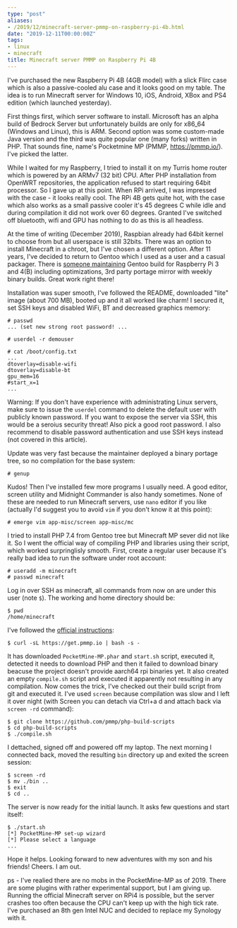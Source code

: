 ```yaml
---
type: "post"
aliases:
- /2019/12/minecraft-server-pmmp-on-raspberry-pi-4b.html
date: "2019-12-11T00:00:00Z"
tags:
- linux
- minecraft
title: Minecraft server PMMP on Raspberry Pi 4B
---
```


I've purchased the new Raspberry Pi 4B (4GB model) with a slick Flirc case
which is also a passive-cooled alu case and it looks good on my table. The idea
is to run Minecraft server for Windows 10, iOS, Android, XBox and PS4 edition
(which launched yesterday).

First things first, wihich server software to install. Microsoft has an alpha
build of Bedrock Server but unfortunately builds are only for x86_64 (Windows
and Linux), this is ARM. Second option was some custom-made Java version and
the third was quite popular one (many forks) written in PHP. That sounds fine,
name's Pocketmine MP (PMMP, https://pmmp.io/). I've picked the latter.

While I waited for my Raspberry, I tried to install it on my Turris home router
which is powered by an ARMv7 (32 bit) CPU. After PHP installation from OpenWRT
repositories, the application refused to start requiring 64bit processor. So I
gave up at this point. When RPi arrived, I was impressed with the case - it
looks really cool. The RPi 4B gets quite hot, with the case which also works as
a small passive cooler it's 45 degrees C while idle and during compilation it
did not work over 60 degrees. Granted I've switched off bluetooth, wifi and GPU
has nothing to do as this is all headless.

At the time of writing (December 2019), Raspbian already had 64bit kernel to
choose from but all userspace is still 32bits. There was an option to install
Minecraft in a chroot, but I've chosen a different option. After 11 years, I've
decided to return to Gentoo which I used as a user and a casual packager. There
is [someone maintaining](https://github.com/sakaki-/gentoo-on-rpi-64bit) Gentoo
build for Raspberry Pi 3 and 4(B) including optimizations, 3rd party portage
mirror with weekly binary builds. Great work right there!

Installation was super smooth, I've followed the README, downloaded "lite"
image (about 700 MB), booted up and it all worked like charm! I secured it, set
SSH keys and disabled WiFi, BT and decreased graphics memory:

    # passwd
    ... (set new strong root password! ...

    # userdel -r demouser

    # cat /boot/config.txt
    ...
    dtoverlay=disable-wifi
    dtoverlay=disable-bt
    gpu_mem=16
    #start_x=1
    ...

Warning: If you don't have experience with administrating Linux servers, make
sure to issue the `userdel` command to delete the default user with publicly
known password. If you want to expose the server via SSH, this would be a
seroius security threat! Also pick a good root password. I also recommend to
disable password authentication and use SSH keys instead (not covered in this
article).

Update was very fast because the maintainer deployed a binary portage tree, so
no compilation for the base system:

    # genup

Kudos! Then I've installed few more programs I usually need. A good editor,
screen utility and Midnight Commander is also handy sometimes. None of these
are needed to run Minecraft servers, use `nano` editor if you like (actually
I'd suggest you to avoid `vim` if you don't know it at this point):

    # emerge vim app-misc/screen app-misc/mc

I tried to install PHP 7.4 from Gentoo tree but Minecraft MP sever did not like
it. So I went the official way of compiling PHP and libraries using their
script, which worked surpringlisly smooth. First, create a regular user because
it's really bad idea to run the software under root account:

    # useradd -m minecraft
    # passwd minecraft

Log in over SSH as minecraft, all commands from now on are under this user
(note `$`). The working and home directory should be:

    $ pwd
    /home/minecraft

I've followed the [official instructions](https://pmmp.readthedocs.io/en/rtfd/installation.html):

    $ curl -sL https://get.pmmp.io | bash -s -

It has downloaded `PocketMine-MP.phar` and `start.sh` script, executed it,
detected it needs to download PHP and then it failed to download binary beacuse
the project doesn't provide aarch64 rpi binaries yet. It also created an empty
`compile.sh` script and executed it apparently not resulting in any
compilation. Now comes the trick, I've checked out their build script from git
and executed it. I've used `screen` because compilation was slow and I left it
over night (with Screen you can detach via Ctrl+a d and attach back via `screen
-rd` command):

    $ git clone https://github.com/pmmp/php-build-scripts
    $ cd php-build-scripts
    $ ./compile.sh

I dettached, signed off and powered off my laptop. The next morning I connected
back, moved the resulting `bin` directory up and exited the screen session:

    $ screen -rd
    $ mv ./bin ..
    $ exit
    $ cd ..

The server is now ready for the initial launch. It asks few questions and start
itself:

    $ ./start.sh
    [*] PocketMine-MP set-up wizard
    [*] Please select a language
    ...

Hope it helps. Looking forward to new adventures with my son and his friends!
Cheers. I am out.

ps - I've realied there are no mobs in the PocketMine-MP as of 2019. There are
some plugins with rather experimental support, but I am giving up. Running the
official Minecraft server on RPi4 is possible, but the server crashes too often
because the CPU can't keep up with the high tick rate. I've purchased an 8th
gen Intel NUC and decided to replace my Synology with it.
